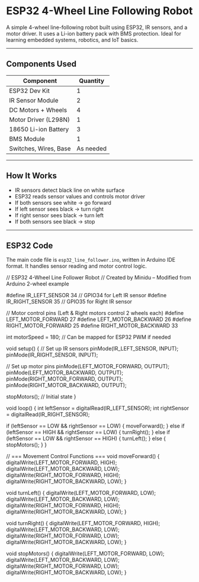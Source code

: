 # ESP32 4-Wheel Line Following Robot

A simple 4-wheel line-following robot built using ESP32, IR sensors, and a motor driver. It uses a Li-ion battery pack with BMS protection. Ideal for learning embedded systems, robotics, and IoT basics.

---

##  Components Used

| Component               | Quantity |
|------------------------|----------|
| ESP32 Dev Kit          | 1        |
| IR Sensor Module       | 2        |
| DC Motors + Wheels     | 4        |
| Motor Driver (L298N)   | 1        |
| 18650 Li-ion Battery   | 3        |
| BMS Module             | 1        |
| Switches, Wires, Base  | As needed |

---

##  How It Works

- IR sensors detect black line on white surface
- ESP32 reads sensor values and controls motor driver
- If both sensors see white → go forward  
- If left sensor sees black → turn right  
- If right sensor sees black → turn left  
- If both sensors see black → stop

---

## ESP32 Code

The main code file is `esp32_line_follower.ino`, written in Arduino IDE format. It handles sensor reading and motor control logic.

// ESP32 4-Wheel Line Follower Robot
// Created by Minidu – Modified from Arduino 2-wheel example

#define IR_LEFT_SENSOR 34     // GPIO34 for Left IR sensor
#define IR_RIGHT_SENSOR 35    // GPIO35 for Right IR sensor

// Motor control pins (Left & Right motors control 2 wheels each)
#define LEFT_MOTOR_FORWARD 27
#define LEFT_MOTOR_BACKWARD 26
#define RIGHT_MOTOR_FORWARD 25
#define RIGHT_MOTOR_BACKWARD 33

int motorSpeed = 180; // Can be mapped for ESP32 PWM if needed

void setup() {
  // Set up IR sensors
  pinMode(IR_LEFT_SENSOR, INPUT);
  pinMode(IR_RIGHT_SENSOR, INPUT);

  // Set up motor pins
  pinMode(LEFT_MOTOR_FORWARD, OUTPUT);
  pinMode(LEFT_MOTOR_BACKWARD, OUTPUT);
  pinMode(RIGHT_MOTOR_FORWARD, OUTPUT);
  pinMode(RIGHT_MOTOR_BACKWARD, OUTPUT);

  stopMotors();  // Initial state
}

void loop() {
  int leftSensor = digitalRead(IR_LEFT_SENSOR);
  int rightSensor = digitalRead(IR_RIGHT_SENSOR);

  if (leftSensor == LOW && rightSensor == LOW) {
    moveForward();
  } else if (leftSensor == HIGH && rightSensor == LOW) {
    turnRight();
  } else if (leftSensor == LOW && rightSensor == HIGH) {
    turnLeft();
  } else {
    stopMotors();
  }
}

// === Movement Control Functions ===
void moveForward() {
  digitalWrite(LEFT_MOTOR_FORWARD, HIGH);
  digitalWrite(LEFT_MOTOR_BACKWARD, LOW);
  digitalWrite(RIGHT_MOTOR_FORWARD, HIGH);
  digitalWrite(RIGHT_MOTOR_BACKWARD, LOW);
}

void turnLeft() {
  digitalWrite(LEFT_MOTOR_FORWARD, LOW);
  digitalWrite(LEFT_MOTOR_BACKWARD, LOW);
  digitalWrite(RIGHT_MOTOR_FORWARD, HIGH);
  digitalWrite(RIGHT_MOTOR_BACKWARD, LOW);
}

void turnRight() {
  digitalWrite(LEFT_MOTOR_FORWARD, HIGH);
  digitalWrite(LEFT_MOTOR_BACKWARD, LOW);
  digitalWrite(RIGHT_MOTOR_FORWARD, LOW);
  digitalWrite(RIGHT_MOTOR_BACKWARD, LOW);
}

void stopMotors() {
  digitalWrite(LEFT_MOTOR_FORWARD, LOW);
  digitalWrite(LEFT_MOTOR_BACKWARD, LOW);
  digitalWrite(RIGHT_MOTOR_FORWARD, LOW);
  digitalWrite(RIGHT_MOTOR_BACKWARD, LOW);
}


